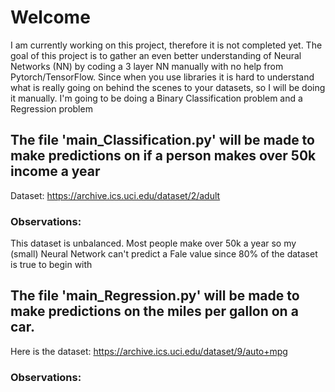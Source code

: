 # Welcome

I am currently working on this project, therefore it is not completed yet. 
The goal of this project is to gather an even better understanding of Neural Networks (NN) by coding a 3 layer NN manually with no help from Pytorch/TensorFlow. 
Since when you use libraries it is hard to understand what is really going on behind the scenes to your datasets, so I will be doing it manually. I'm going to be doing a Binary Classification problem and a Regression problem

## The file 'main_Classification.py'  will be made to make predictions on if a person makes over 50k income a year 
Dataset: https://archive.ics.uci.edu/dataset/2/adult

### Observations: 
This dataset is unbalanced. Most people make over 50k a year so my (small) Neural Network can't predict a Fale value since 80% of the dataset is true to begin with

## The file 'main_Regression.py'  will be made to make predictions on the miles per gallon on a car.  
Here is the dataset: https://archive.ics.uci.edu/dataset/9/auto+mpg

### Observations: 
